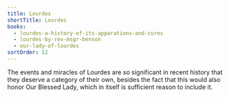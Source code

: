 ```yaml
---
title: Lourdes
shortTitle: Lourdes
books:
  - lourdes-a-history-of-its-apparations-and-cures
  - lourdes-by-rev-msgr-benson
  - our-lady-of-lourdes
sortOrder: 12
---
```


The events and miracles of Lourdes are so significant in recent history that they deserve a category of their own, besides the fact that this would also honor Our Blessed Lady, which in itself is sufficient reason to include it.
